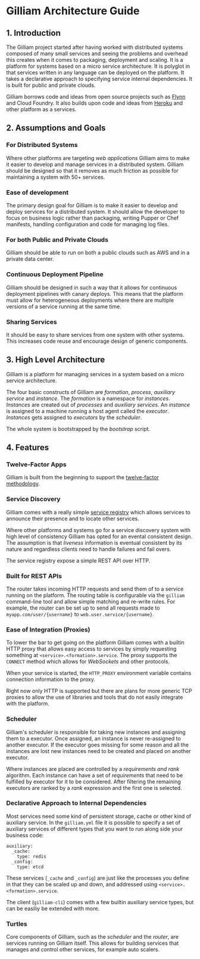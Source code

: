 # Gilliam Architecture Guide

## 1. Introduction

The Gilliam project started after having worked with distributed
systems composed of many small services and seeing the problems and
overhead this creates when it comes to packaging, deployment and
scaling.  It is a platform for systems based on a micro service
architecture.  It is polyglot in that services written in any language
can be deployed on the platform.  It takes a declarative approach to
specifying service internal dependencies.  It is built for public and
private clouds.

Gilliam borrows code and ideas from open source projects such as
[Flynn](http://flynn.io) and Cloud Foundry. It also builds upon code
and ideas from [Heroku](http://heroku.com) and other platform as a
services.

## 2. Assumptions and Goals

### For Distributed Systems

Where other platforms are targeting *web applications* Gilliam aims to
make it easier to develop and manage services in a distributed system.
Gilliam should be designed so that it removes as much friction as
possible for maintaining a system with 50+ services.

### Ease of development

The primary design goal for Gilliam is to make it easier to develop
and deploy services for a distributed system.  It should allow the
developer to focus on business logic rather than packaging, writing
Pupper or Chef manifests, handling configuration and code for managing
log files.

### For both Public and Private Clouds

Gilliam should be able to run on both a public clouds such as AWS and
in a private data center.

### Continuous Deployment Pipeline

Gilliam should be designed in such a way that it allows for continuous
deployment pipelines with canary deploys.  This means that the
platform must allow for heterogeneous deployments where there are
multiple versions of a service running at the same time.

### Sharing Services

It should be easy to share services from one system with other
systems.  This increases code reuse and encourage design of generic
components.

## 3. High Level Architecture

Gilliam is a platform for managing services in a system based on a
micro service architecture. 

The four basic constructs of Gilliam are *formation*, *process*,
*auxiliary service* and *instance*.  The *formation* is a namespace
for *instances*.  *Instances* are created out of *processes* and
*auxiliary services*.  An *instance* is assigned to a machine running
a host agent called the *executor*.  *Instances* gets assigned to
*executors* by the *scheduler*.

The whole system is bootstrapped by the *bootstrap* script.

## 4. Features

### Twelve-Factor Apps

Gilliam is built from the beginning to support the [twelve-factor
methodology](http://12factor.net/).

### Service Discovery

Gilliam comes with a really simple [service
registry](https://github.com/gilliam/service-registry) which allows
services to announce their presence and to locate other services.

Where other platforms and systems go for a service discovery system
with high level of consistency Gilliam has opted for an evental
consistent design. The assumption is that *liveness* information is
eventual consistent by its nature and regardless clients need to
handle failures and fail overs.

The service registry expose a simple REST API over HTTP.  

### Built for REST APIs

The router takes incoming HTTP requests and send them of to a service
running on the platform.  The routing table is configurable via the
`gilliam` command-line tool and allow simple matching and re-write
rules.  For example, the router can be set up to send all requests
made to `myapp.com/user/{username}` to `web.user.service/{username}`.

### Ease of Integration (Proxies)

To lower the bar to get going on the platform Gilliam comes with a
builtin HTTP proxy that allows easy access to services by simply
requesting something at `<service>.<formation>.service`.  The proxy
supports the `CONNECT` method which allows for *WebSockets* and other
protocols. 

When your service is started, the `HTTP_PROXY` environment variable
contains connection information to the proxy.

Right now only HTTP is supported but there are plans for more generic
TCP proxies to allow the use of libraries and tools that do not easily
integrate with the platform.

### Scheduler

Gilliam's scheduler is responsible for taking new instances and
assigning them to a executor.  Once assigned, an instance is never
re-assigned to another executor.  If the executor goes missing for
some reason and all the instances are lost new instances need to be
created and placed on another executor.

Where instances are placed are controlled by a *requirements and rank*
algorithm.  Each instance can have a set of *requirements* that need
to be fulfilled by executor for it to be considered.  After filtering
the remaining executors are ranked by a *rank* expression and the
first one is selected.

### Declarative Approach to Internal Dependencies

Most services need some kind of persistent storage, cache or other
kind of auxiliary service. In the `gilliam.yml` file it is possible to
specify a set of auxiliary services of different types that you want
to run along side your business code:

    auxiliary:
      _cache:
        type: redis
      _config:
        type: etcd

These services (`_cache` and `_config`) are just like the processes
you define in that they can be scaled up and down, and addressed using
`<service>.<formation>.service`.

The client (`gilliam-cli`) comes with a few builtin auxiliary service
types, but can be easiliy be extended with more.

### Turtles

Core components of Gilliam, such as the *scheduler* and the *router*,
are services running on Gilliam itself.  This allows for building
services that manages and control other services, for example auto
scalers.
